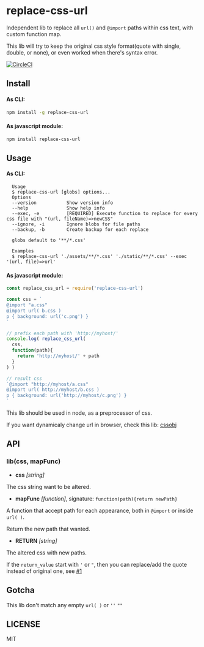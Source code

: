 # replace-css-url

Independent lib to replace all `url()` and `@import` paths within css text, with custom function map.

This lib will try to keep the original css style format(quote with single, double, or none), or even worked when there's syntax error.

[![CircleCI](https://circleci.com/gh/futurist/replace-css-url.svg?style=svg)](https://circleci.com/gh/futurist/replace-css-url)

## Install


#### As CLI:

``` bash
npm install -g replace-css-url
```

#### As javascript module:

``` bash
npm install replace-css-url
```


## Usage

#### As CLI:

```
  Usage
  $ replace-css-url [globs] options...
  Options
  --version           Show version info
  --help              Show help info
  --exec, -e          [REQUIRED] Execute function to replace for every css file with "(url, fileName)=>newCSS"
  --ignore, -i        Ignore blobs for file paths
  --backup, -b        Create backup for each replace

  globs default to '**/*.css'

  Examples
  $ replace-css-url './assets/**/*.css' './static/**/*.css' --exec '(url, file)=>url'
```

#### As javascript module:

``` javascript
const replace_css_url = require('replace-css-url')

const css = `
@import "a.css"
@import url( b.css )
p { background: url('c.png') }
`

// prefix each path with 'http://myhost/'
console.log( replace_css_url(
  css,
  function(path){
    return 'http://myhost/' + path
  }
) )

// result css
`@import "http://myhost/a.css"
@import url( http://myhost/b.css )
p { background: url('http://myhost/c.png') }
`
```

This lib should be used in node, as a preprocessor of css.

If you want dynamicaly change url in browser, check this lib: [cssobj](https://github.com/cssobj/cssobj)

## API

### **lib(css, mapFunc)**

- **css** *[string]*

The css string want to be altered.

- **mapFunc** *[function]*, signature: `function(path){return newPath}`

A function that accept path for each appearance, both in `@import` or inside `url( )`.

Return the new path that wanted.

- **RETURN** *[string]*

The altered css with new paths.

If the `return_value` start with `'` or `"`, then you can replace/add the quote instead of original one, see [#1](https://github.com/futurist/replace-css-url/issues/3)


## Gotcha

This lib don't match any empty `url( )` or `''` `""`

## LICENSE

MIT

